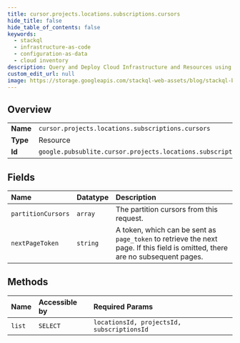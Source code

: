 ```yaml
---
title: cursor.projects.locations.subscriptions.cursors
hide_title: false
hide_table_of_contents: false
keywords:
  - stackql
  - infrastructure-as-code
  - configuration-as-data
  - cloud inventory
description: Query and Deploy Cloud Infrastructure and Resources using SQL
custom_edit_url: null
image: https://storage.googleapis.com/stackql-web-assets/blog/stackql-blog-post-featured-image.png
---
```

  
    

## Overview
<table><tbody>
<tr><td><b>Name</b></td><td><code>cursor.projects.locations.subscriptions.cursors</code></td></tr>
<tr><td><b>Type</b></td><td>Resource</td></tr>
<tr><td><b>Id</b></td><td><code>google.pubsublite.cursor.projects.locations.subscriptions.cursors</code></td></tr>
</tbody></table>

## Fields
| Name | Datatype | Description |
|:-----|:---------|:------------|
| `partitionCursors` | `array` | The partition cursors from this request. |
| `nextPageToken` | `string` | A token, which can be sent as `page_token` to retrieve the next page. If this field is omitted, there are no subsequent pages. |
## Methods
| Name | Accessible by | Required Params |
|:-----|:--------------|:----------------|
| `list` | `SELECT` | `locationsId, projectsId, subscriptionsId` |
